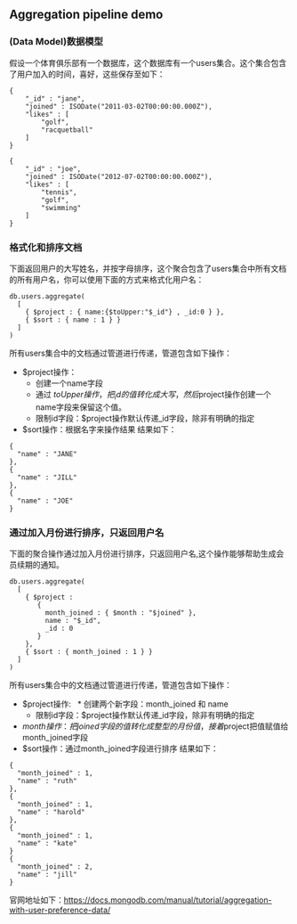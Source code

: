 ## Aggregation pipeline demo
### (Data Model)数据模型
假设一个体育俱乐部有一个数据库，这个数据库有一个users集合。这个集合包含了用户加入的时间，喜好，这些保存至如下：
```
{
    "_id" : "jane",
    "joined" : ISODate("2011-03-02T00:00:00.000Z"),
    "likes" : [ 
        "golf", 
        "racquetball"
    ]
}

{
    "_id" : "joe",
    "joined" : ISODate("2012-07-02T00:00:00.000Z"),
    "likes" : [ 
        "tennis", 
        "golf", 
        "swimming"
    ]
}
```
### 格式化和排序文档
下面返回用户的大写姓名，并按字母排序，这个聚合包含了users集合中所有文档的所有用户名，你可以使用下面的方式来格式化用户名：
```
db.users.aggregate(
  [
    { $project : { name:{$toUpper:"$_id"} , _id:0 } },
    { $sort : { name : 1 } }
  ]
)
```
所有users集合中的文档通过管道进行传递，管道包含如下操作：
*  $project操作：
   * 创建一个name字段
   * 通过 $toUpper操作，把_id的值转化成大写，然后$project操作创建一个name字段来保留这个值。
   * 限制id字段：$project操作默认传递_id字段，除非有明确的指定
* $sort操作：根据名字来操作结果
结果如下：
```
{
  "name" : "JANE"
},
{
  "name" : "JILL"
},
{
  "name" : "JOE"
}
```
### 通过加入月份进行排序，只返回用户名
下面的聚合操作通过加入月份进行排序，只返回用户名,这个操作能够帮助生成会员续期的通知。
```
db.users.aggregate(
  [
    { $project :
       {
         month_joined : { $month : "$joined" },
         name : "$_id",
         _id : 0
       }
    },
    { $sort : { month_joined : 1 } }
  ]
)
```
所有users集合中的文档通过管道进行传递，管道包含如下操作：
*  $project操作:
   * 创建两个新字段：month_joined 和 name
   * 限制id字段：$project操作默认传递_id字段，除非有明确的指定
* $month操作：把joined字段的值转化成整型的月份值，接着$project把值赋值给month_joined字段
* $sort操作：通过month_joined字段进行排序
结果如下：
```
{
  "month_joined" : 1,
  "name" : "ruth"
},
{
  "month_joined" : 1,
  "name" : "harold"
},
{
  "month_joined" : 1,
  "name" : "kate"
}
{
  "month_joined" : 2,
  "name" : "jill"
}
```

官网地址如下：https://docs.mongodb.com/manual/tutorial/aggregation-with-user-preference-data/
